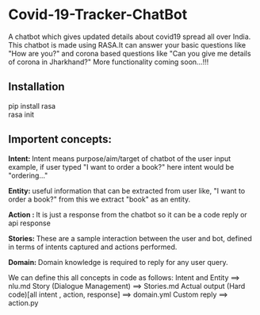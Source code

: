 # Covid-19-Tracker-ChatBot
A chatbot which gives updated details about covid19 spread all over India. This chatbot is made using RASA.It can answer your basic questions like "How are you?" and corona based questions like "Can you give me details of corona in Jharkhand?" More functionality coming soon...!!!

<h2>Installation </h2>
pip install rasa <br>
rasa init <br>

<h2>   Importent concepts:  </h2>

<b> Intent: </b>
Intent means purpose/aim/target of chatbot of the user input example, if user typed "I want to order a book?" here intent would be "ordering..." <br>

<b> Entity: </b>
useful information that can be extracted from user like, "I want to order a book?" from this we extract "book" as an entity. <br>

<b> Action : </b>
It is just a response from the chatbot so it can be a code reply or api response <br>

<b> Stories: </b>
These are a sample interaction between the user and bot, defined in terms of intents captured and actions performed.   <br>

<b> Domain:  </b>
Domain knowledge is required to reply for any user query.  <br>

We can define this all concepts in code as follows:
Intent and Entity ==> nlu.md
Story (Dialogue Management) ==> Stories.md
Actual output (Hard code)[all intent , action, response] ==> domain.yml
Custom reply ==> action.py
